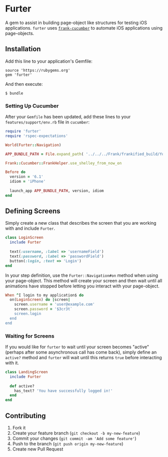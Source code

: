 # Furter

A gem to assist in building page-object like structures for testing iOS applications.  `furter` uses [`frank-cucumber`](http://testingwithfrank.com/) to automate iOS applications using page-objects.

## Installation

Add this line to your application's Gemfile:

    source 'https://rubygems.org'
    gem 'furter'

And then execute:

    $ bundle
    
### Setting Up Cucumber
After your `Gemfile` has been updated, add these lines to your `features/support/env.rb` file in `cucumber`:

```ruby
require 'furter'
require 'rspec-expectations'

World(Furter::Navigation)

APP_BUNDLE_PATH = File.expand_path( '../../../Frank/frankified_build/YourApp.app', __FILE__ )

Frank::Cucumber::FrankHelper.use_shelley_from_now_on

Before do
  version = '6.1'
  idiom = 'iPhone'
  
  launch_app APP_BUNDLE_PATH, version, idiom
end
```

## Defining Screens
Simply create a new class that describes the screen that you are working with and include `Furter`.

```ruby
class LoginScreen
  include Furter
  
  text(:username, :label => 'usernameField')
  text(:password, :label => 'passwordField')
  button(:login, :text => 'Login')
end
```

In your step definition, use the `Furter::Navigation#on` method when using your page-object.  This method will create your screen and then wait until all animations have stopped before letting you interact with your page-object.

```ruby
When ^I login to my application$ do
  on(LoginScreen) do |screen|
    screen.username = 'user@example.com'
    screen.password = '$3cr3t`
    screen.login
  end
end
```

### Waiting for Screens
If you would like for `furter` to wait until your screen becomes "active" (perhaps after some asynchronous call has come back), simply define an `active?` method and `furter` will wait until this returns `true` before interacting with it.

```ruby
class LandingScreen
  include Furter
  
  def active?
    has_text? 'You have successfully logged in!'
  end
end
```

## Contributing

1. Fork it
2. Create your feature branch (`git checkout -b my-new-feature`)
3. Commit your changes (`git commit -am 'Add some feature'`)
4. Push to the branch (`git push origin my-new-feature`)
5. Create new Pull Request
